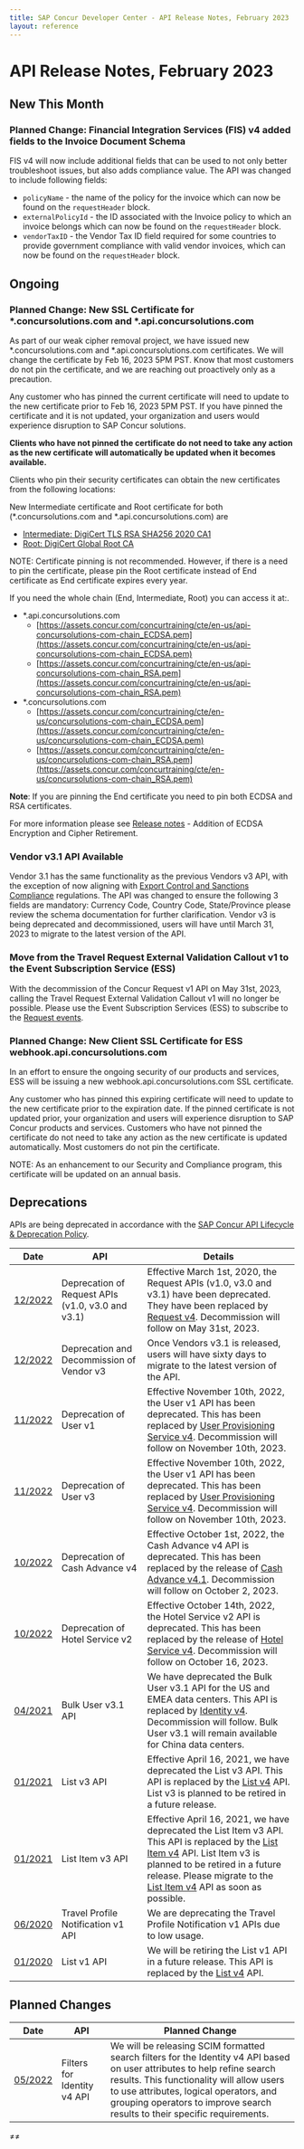 ```yaml
---
title: SAP Concur Developer Center - API Release Notes, February 2023
layout: reference
---
```


# API Release Notes, February 2023

## New This Month

### Planned Change: Financial Integration Services (FIS) v4 added fields to the Invoice Document Schema

FIS v4 will now include additional fields that can be used to not only better troubleshoot issues, but also adds compliance value. The API was changed to include following fields:

* `policyName` - the name of the policy for the invoice which can now be found on the `requestHeader` block.
* `externalPolicyId` - the ID associated with the Invoice policy to which an invoice belongs which can now be found on the `requestHeader` block.
* `vendorTaxID` - the Vendor Tax ID field required for some countries to provide government compliance with valid vendor invoices, which can now be found on the `requestHeader` block.

## Ongoing

### Planned Change: New SSL Certificate for *.concursolutions.com and *.api.concursolutions.com

As part of our weak cipher removal project, we have issued new *.concursolutions.com and *.api.concursolutions.com certificates. We will change the certificate by Feb 16, 2023 5PM PST. Know that most customers do not pin the certificate, and we are reaching out proactively only as a precaution.

Any customer who has pinned the current certificate will need to update to the new certificate prior to Feb 16, 2023 5PM PST. If you have pinned the certificate and it is not updated, your organization and users would experience disruption to SAP Concur solutions.

**Clients who have not pinned the certificate do not need to take any action as the new certificate will automatically be updated when it becomes available.**

Clients who pin their security certificates can obtain the new certificates from the following locations:

New Intermediate certificate and Root certificate for both (*.concursolutions.com and *.api.concursolutions.com) are
*	[Intermediate: DigiCert TLS RSA SHA256 2020 CA1](https://cacerts.digicert.com/DigiCertTLSRSASHA2562020CA1-1.crt.pem)
*	[Root: DigiCert Global Root CA](https://cacerts.digicert.com/DigiCertGlobalRootCA.crt.pem)

NOTE: Certificate pinning is not recommended. However, if there is a need to pin the certificate, please pin the Root certificate instead of End certificate as End certificate expires every year.

If you need the whole chain (End, Intermediate, Root) you can access it at:.

* *.api.concursolutions.com
   * [https://assets.concur.com/concurtraining/cte/en-us/api-concursolutions-com-chain_ECDSA.pem](https://assets.concur.com/concurtraining/cte/en-us/api-concursolutions-com-chain_ECDSA.pem)
   * [https://assets.concur.com/concurtraining/cte/en-us/api-concursolutions-com-chain_RSA.pem](https://assets.concur.com/concurtraining/cte/en-us/api-concursolutions-com-chain_RSA.pem)
* *.concursolutions.com
   * [https://assets.concur.com/concurtraining/cte/en-us/concursolutions-com-chain_ECDSA.pem](https://assets.concur.com/concurtraining/cte/en-us/concursolutions-com-chain_ECDSA.pem)
   * [https://assets.concur.com/concurtraining/cte/en-us/concursolutions-com-chain_RSA.pem](https://assets.concur.com/concurtraining/cte/en-us/concursolutions-com-chain_RSA.pem)

**Note**: If you are pinning the End certificate you need to pin both ECDSA and RSA certificates.

For more information please see [Release notes](http://www.concurtraining.com/customers/tech_pubs/RN_shared_planned/_client_shared_RN_all.htm) - Addition of ECDSA Encryption and Cipher Retirement.

### Vendor v3.1 API Available

Vendor 3.1 has the same functionality as the previous Vendors v3 API, with the exception of now aligning with [Export Control and Sanctions Compliance](https://www.sap.com/about/agreements/export-statements.html) regulations. The API was changed to ensure the following 3 fields are mandatory: Currency Code, Country Code, State/Province please review the schema documentation for further clarification. Vendor v3 is being deprecated and decommissioned, users will have until March 31, 2023 to migrate to the latest version of the API.

### Move from the Travel Request External Validation Callout v1 to the Event Subscription Service (ESS)

With the decommission of the Concur Request v1 API on May 31st, 2023, calling the Travel Request External Validation Callout v1 will no longer be possible. Please use the Event
Subscription Services (ESS) to subscribe to the [Request events](https://developer.concur.com/api-reference/ess/v4.event-subscription.html).

### Planned Change: New Client SSL Certificate for ESS webhook.api.concursolutions.com

In an effort to ensure the ongoing security of our products and services, ESS will be issuing a new webhook.api.concursolutions.com SSL certificate.

Any customer who has pinned this expiring certificate will need to update to the new certificate prior to the expiration date. If the pinned certificate is not updated prior, your organization and users will experience disruption to SAP Concur products and services. Customers who have not pinned the certificate do not need to take any action as the new certificate is updated automatically. Most customers do not pin the certificate.

NOTE: As an enhancement to our Security and Compliance program, this certificate will be updated on an annual basis.

## Deprecations

APIs are being deprecated in accordance with the [SAP Concur API Lifecycle & Deprecation Policy](/tools-support/deprecation-policy.html).

Date|API|Details
---|---|---
[12/2022](/tools-support/release-notes/api/2022-12-02.html)|Deprecation of Request APIs (v1.0, v3.0 and v3.1)|Effective March 1st, 2020, the Request APIs (v1.0, v3.0 and v3.1) have been deprecated. They have been replaced by [Request v4](/api-reference/request/v4.get-started.html). Decommission will follow on May 31st, 2023.
[12/2022](/tools-support/release-notes/api/2023-12-02.html)|Deprecation and Decommission of Vendor v3|Once Vendors v3.1 is released, users will have sixty days to migrate to the latest version of the API.
[11/2022](/tools-support/release-notes/api/2022-11-10.html)|Deprecation of User v1|Effective November 10th, 2022, the User v1 API has been deprecated. This has been replaced by [User Provisioning Service v4](/api-reference/user-provisioning/v4.user-provisioning.html). Decommission will follow on November 10th, 2023.
[11/2022](/tools-support/release-notes/api/2022-11-10.html)|Deprecation of User v3|Effective November 10th, 2022, the User v1 API has been deprecated. This has been replaced by [User Provisioning Service v4](/api-reference/user-provisioning/v4.user-provisioning.html). Decommission will follow on November 10th, 2023.
[10/2022](/tools-support/release-notes/api/2022-10-14.html)|Deprecation of Cash Advance v4|Effective October 1st, 2022, the Cash Advance v4 API is deprecated. This has been replaced by the release of [Cash Advance v4.1](/api-reference/cash-advance/v4-1.cash-advance.html). Decommission will follow on October 2, 2023.
[10/2022](/tools-support/release-notes/api/2022-10-14.html)|Deprecation of  Hotel Service v2|Effective October 14th, 2022, the Hotel Service v2 API is deprecated. This has been replaced by the release of [Hotel Service v4](/api-reference/direct-connects/hotel-service-4/v4.getting-started.html). Decommission will follow on October 16, 2023.
[04/2021](/tools-support/release-notes/api/archive/2021-04-16.html#planned-deprecation-bulk-user)|Bulk User v3.1 API|We have deprecated the Bulk User v3.1 API for the US and EMEA data centers. This API is replaced by [Identity v4](/api-reference/profile/v4.identity.html). Decommission will follow. Bulk User v3.1 will remain available for China data centers.
[01/2021](/tools-support/release-notes/api/archive/2021-01-22.html#planned-list-deprecation)|List v3 API|Effective April 16, 2021, we have deprecated the List v3 API. This API is replaced by the [List v4](/api-reference/common/lists/v4.list.html) API. List v3 is planned to be retired in a future release.
[01/2021](/tools-support/release-notes/api/archive/2021-01-22.html#planned-list-item-deprecation)|List Item v3 API|Effective April 16, 2021, we have deprecated the List Item v3 API. This API is replaced by the [List Item v4](/api-reference/common/list-item/v4.list-item.html) API. List Item v3 is planned to be retired in a future release. Please migrate to the [List Item v4](/api-reference/common/list-item/v4.list-item.html) API as soon as possible.
[06/2020](/tools-support/release-notes/api/archive/2020-06-24.html#planned-travel-profile-deprecation)|Travel Profile Notification v1 API|We are deprecating the Travel Profile Notification v1 APIs due to low usage.
[01/2020](/tools-support/release-notes/api/archive/2020-04-17.html#ongoing-request-retirement)|List v1 API|We will be retiring the List v1 API in a future release. This API is replaced by the [List v4](/api-reference/common/lists/v4.list.html) API.

## Planned Changes

Date|API|Planned Change
---|---|---
[05/2022](/tools-support/release-notes/api/2022-05-19.html)|Filters for Identity v4 API|We will be releasing SCIM formatted search filters for the Identity v4 API based on user attributes to help refine search results. This functionality will allow users to use attributes, logical operators, and grouping operators to improve search results to their specific requirements.
≠≠